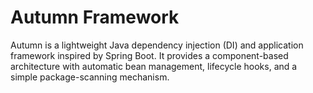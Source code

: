 # Autumn Framework

Autumn is a lightweight Java dependency injection (DI) and application framework inspired by Spring Boot. It provides a component-based architecture with automatic bean management, lifecycle hooks, and a simple package-scanning mechanism.
